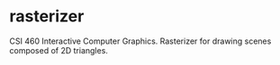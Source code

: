 # rasterizer
CSI 460 Interactive Computer Graphics. Rasterizer for drawing scenes composed of 2D triangles.
